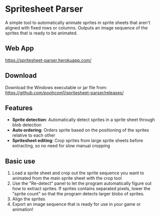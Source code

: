 # Spritesheet Parser

A simple tool to automatically animate sprites in sprite sheets that aren't aligned with fixed rows or columns. Outputs an image sequence of the sprites that is ready to be animated.

## Web App
https://spritesheet-parser.herokuapp.com/


## Download

Download the Windows executable or jar file from:
https://github.com/poohcom1/spritesheet-parser/releases/

## Features
- **Sprite detection**: Automatically detect sprites in a sprite sheet through blob detection
- **Auto ordering**: Orders sprite based on the positioning of the sprites relative to each other
- **Spritesheet editing**: Crop sprites from large sprite sheets before extracting, so no need for slow manual cropping

## Basic use
1. Load a sprite sheet and crop out the sprite sequence you want to animated from the main sprite sheet with the crop tool
2. Use the "Re-detect" panel to let the program automatically figure out how to extract sprites. If sprites contains separated pixels, lower the "sprite count" so that the program detects larger blobs of sprites.
3. Align the sprites
4. Export an image sequence that is ready for use in your game or animation!
